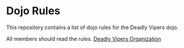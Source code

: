 Dojo Rules
==========

This repository contains a list of dojo rules for the Deadly Vipers dojo.

All members should read the rules.
[Deadly Vipers Organization](https://github.com/deadlyvipers)
